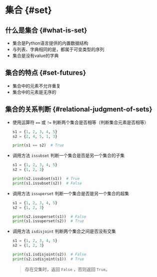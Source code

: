 # 集合 {#set}

## 什么是集合 {#what-is-set}

- 集合是Python语言提供的内置数据结构
- 与列表、字典相同的是，都属于可变类型的序列
- 集合是没有value的字典

## 集合的特点 {#set-futures}

- 集合中的元素不允许重复
- 集合中的元素是无序的

## 集合的关系判断 {#relational-judgment-of-sets}

- 使用运算符 `==` 或 `!=` 判断两个集合是否相等（判断集合元素是否相等）
  ```python
  s1 = {1, 2, 3, 4, 5}
  s2 = {2, 4, 5, 1, 3}

  print(s1 == s2)  # True
  ```
- 调用方法 `issubset` 判断一个集合是否是另一个集合的子集
  ```python
  s1 = {1, 2, 3, 4, 5}
  s2 = {1, 2, 3}

  print(s2.issubset(s1))  # True
  print(s1.issubset(s2))  # False
  ```

- 调用方法 `issuperset` 判断一个集合是否是另一个集合的超集
  ```python
  s1 = {1, 2, 3, 4, 5}
  s2 = {1, 2, 3}

  print(s2.issuperset(s1))  # False
  print(s1.issuperset(s2))  # True
  ```

- 调用方法 `isdisjoint` 判断两个集合之间是否没有交集
  ```python
  s1 = {1, 2, 3, 4, 5}
  s2 = {1, 2, 3}

  print(s1.isdisjoint(s2))  # False
  print(s2.isdisjoint(s1))  # True
  ```
  > 存在交集时，返回 `False` ，否则返回 `True`。